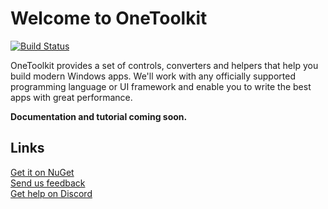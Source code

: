# Welcome to OneToolkit

[![Build Status](https://dev.azure.com/JUV-Studios/OneToolkit/_apis/build/status/OneToolkit?branchName=master)](https://dev.azure.com/JUV-Studios/OneToolkit/_build/latest?definitionId=3&branchName=master)

OneToolkit provides a set of controls, converters and helpers that help you build modern Windows apps. We'll work with any officially supported programming language or UI framework and enable you to write the best apps with great performance.

**Documentation and tutorial coming soon.**

## Links

[Get it on NuGet](https://www.nuget.org/packages/OneToolkit/)\
[Send us feedback](https://www.nuget.org/packages/OneToolkit/1.0.0.3/ContactOwners)\
[Get help on Discord](http://discord.com/invite/CZpBpPQjq8)